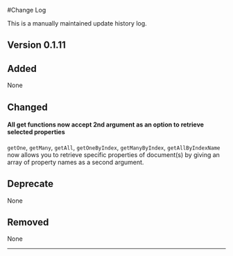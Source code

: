 #Change Log

This is a manually maintained update history log.

## Version 0.1.11

## Added

None

## Changed

#### All get functions now accept 2nd argument as an option to retrieve selected properties

`getOne`, `getMany`, `getAll`, `getOneByIndex`, `getManyByIndex`, `getAllByIndexName` now allows you to retrieve specific properties of document(s) by giving an array of property names as a second argument.

## Deprecate

None

## Removed

None

***
